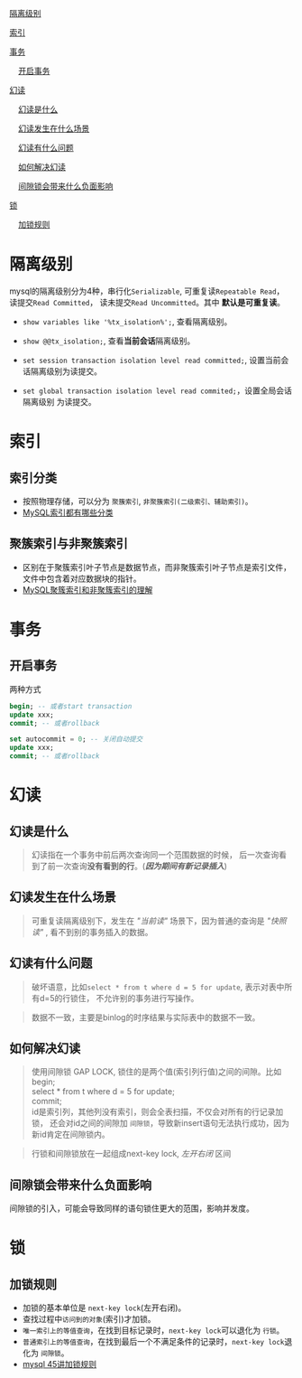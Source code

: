[隔离级别](#隔离级别)

[索引](#索引)

[事务](#事务)

&nbsp; &nbsp; [开启事务](#开启事务)

[幻读](#幻读)

&nbsp; &nbsp;  [幻读是什么](#幻读是什么)

&nbsp; &nbsp;  [幻读发生在什么场景](#幻读发生在什么场景)

&nbsp; &nbsp;  [幻读有什么问题](#幻读有什么问题)

&nbsp; &nbsp;  [如何解决幻读](#如何解决幻读)

&nbsp; &nbsp;  [间隙锁会带来什么负面影响](#间隙锁会带来什么负面影响)

[锁](#锁)

&nbsp; &nbsp;  [加锁规则](#加锁规则)

# 隔离级别
mysql的隔离级别分为4种，串行化`Serializable`, 可重复读`Repeatable Read`， 
读提交`Read Committed`， 读未提交`Read Uncommitted`。其中 **默认是可重复读**。

* `show variables like '%tx_isolation%';`, 查看隔离级别。


* `show @@tx_isolation;`, 查看**当前会话**隔离级别。


* `set session transaction isolation level read committed;`,
设置当前会话隔离级别为读提交。


* `set global transaction isolation level read commited;`，设置全局会话隔离级别
为读提交。

# 索引

## 索引分类
- 按照物理存储，可以分为 `聚簇索引`, `非聚簇索引(二级索引、辅助索引)`。
- [MySQL索引都有哪些分类](https://developer.huawei.com/consumer/cn/forum/topic/0204405591412170236)

## 聚簇索引与非聚簇索引
- 区别在于聚簇索引叶子节点是数据节点，而非聚簇索引叶子节点是索引文件，文件中包含着对应数据块的指针。
- [MySQL聚簇索引和非聚簇索引的理解](https://segmentfault.com/a/1190000041290817)

# 事务

## 开启事务
两种方式


```sql
begin; -- 或者start transaction
update xxx;
commit; -- 或者rollback
```

```sql
set autocommit = 0; -- 关闭自动提交
update xxx;
commit; -- 或者rollback
```

# 幻读
## 幻读是什么
>幻读指在一个事务中前后两次查询同一个范围数据的时候，
> 后一次查询看到了前一次查询**没有看到的行**。(**_因为期间有新记录插入_**)

## 幻读发生在什么场景
> 可重复读隔离级别下，发生在 _"当前读"_ 场景下，因为普通的查询是 _"快照读"_ , 
> 看不到别的事务插入的数据。


## 幻读有什么问题
> 破坏语意，比如`select * from t where d = 5 for update`, 表示对表中所有d=5的行锁住，
不允许别的事务进行写操作。

> 数据不一致，主要是binlog的时序结果与实际表中的数据不一致。

## 如何解决幻读
> 使用间隙锁 GAP LOCK, 锁住的是两个值(索引列行值)之间的间隙。比如
<br> begin;
<br>select * from t where d = 5 for update;
<br>commit;
<br> id是索引列，其他列没有索引，则会全表扫描，不仅会对所有的行记录加锁，
> 还会对id之间的间隙加 `间隙锁`，导致新insert语句无法执行成功，因为新id肯定在间隙锁内。


> 行锁和间隙锁放在一起组成next-key lock, _左开右闭_ 区间
## 间隙锁会带来什么负面影响
间隙锁的引入，可能会导致同样的语句锁住更大的范围，影响并发度。

# 锁

## 加锁规则
- 加锁的基本单位是 `next-key lock`(左开右闭)。
- 查找过程中`访问到的对象`(索引)才加锁。
- `唯一索引上的等值查询`，在找到目标记录时，`next-key lock`可以退化为 `行锁`。
- `普通索引上的等值查询`，在找到最后一个不满足条件的记录时，`next-key lock`退化为 `间隙锁`。
- [mysql 45讲加锁规则](https://time.geekbang.org/column/article/75659)